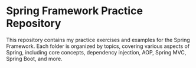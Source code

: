# Spring Framework Practice Repository

This repository contains my practice exercises and examples for the Spring Framework. Each folder is organized by topics, covering various aspects of Spring, including core concepts, dependency injection, AOP, Spring MVC, Spring Boot, and more.
